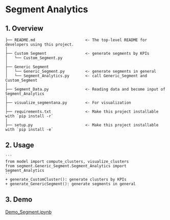 # Segment Analytics

## 1. Overview

```
├── README.md                      <- The top-level README for developers using this project.
│
├── Custom Segment                 <- generate segments by KPIs
│   └── Custom_Segment.py           
│
├── Generic Segment                
│   └── Generic_Segment.py         <- generate segments in general 
│   └── Segment_Analytics.py       <- call Generic_Segment and Custom_Segment
│
├── Segment_Data.py                <- Reading data and become input of Segment_Analytics
│
├── visualize_segmentana.py        <- For visualization
│
├── requirements.txt               <- Make this project installable with `pip install -r`
│
├── setup.py                       <- Make this project installable with `pip install -e`
```
	
## 2. Usage

	```
	from model import compute_clusters, visualize_clusters
	from segment.Generic_Segment.Segment_Analytics import Segment_Analytics
	```
	+ generate_CustomCluster(): generate clusters by KPIs
	+ generate_GenericSegment(): generate segments in general

## 3. Demo
[Demo_Segment.ipynb](https://github.com/primedata-ai/ds/blob/segment/notebooks/Segment%20Demo.ipynb)
